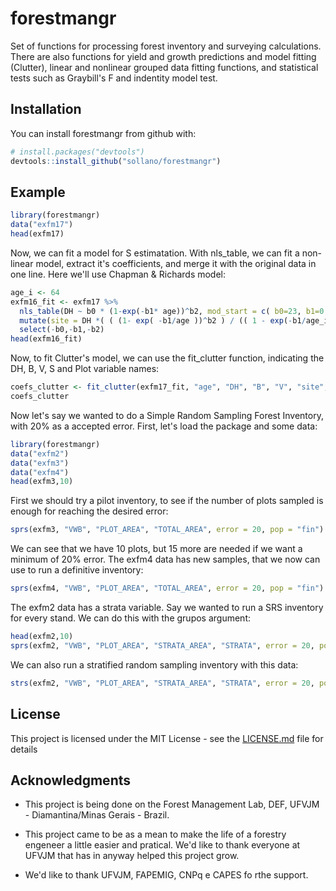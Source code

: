 
<!-- README.md is generated from README.Rmd. Please edit that file -->
forestmangr
===========

Set of functions for processing forest inventory and surveying calculations. There are also functions for yield and growth predictions and model fitting (Clutter), linear and nonlinear grouped data fitting functions, and statistical tests such as Graybill's F and indentity model test.

Installation
------------

You can install forestmangr from github with:

``` r
# install.packages("devtools")
devtools::install_github("sollano/forestmangr")
```

Example
-------

``` r
library(forestmangr)
data("exfm17")
head(exfm17)
```

Now, we can fit a model for S estimatation. With nls\_table, we can fit a non-linear model, extract it's coefficients, and merge it with the original data in one line. Here we'll use Chapman & Richards model:

``` r
age_i <- 64
exfm16_fit <- exfm17 %>%
  nls_table(DH ~ b0 * (1-exp(-b1* age))^b2, mod_start = c( b0=23, b1=0.03, b2 = 1.3), output="merge") %>% 
  mutate(site = DH *( ( (1- exp( -b1/age ))^b2 ) / (( 1 - exp(-b1/age_i))^b2 ))) %>% 
  select(-b0,-b1,-b2)
head(exfm16_fit)
```

Now, to fit Clutter's model, we can use the fit\_clutter function, indicating the DH, B, V, S and Plot variable names:

``` r
coefs_clutter <- fit_clutter(exfm17_fit, "age", "DH", "B", "V", "site", "plot")
coefs_clutter
```

Now let's say we wanted to do a Simple Random Sampling Forest Inventory, with 20% as a accepted error. First, let's load the package and some data:

``` r
library(forestmangr)
data("exfm2")
data("exfm3")
data("exfm4")
head(exfm3,10)
```

First we should try a pilot inventory, to see if the number of plots sampled is enough for reaching the desired error:

``` r
sprs(exfm3, "VWB", "PLOT_AREA", "TOTAL_AREA", error = 20, pop = "fin")
```

We can see that we have 10 plots, but 15 more are needed if we want a minimum of 20% error. The exfm4 data has new samples, that we now can use to run a definitive inventory:

``` r
sprs(exfm4, "VWB", "PLOT_AREA", "TOTAL_AREA", error = 20, pop = "fin")
```

The exfm2 data has a strata variable. Say we wanted to run a SRS inventory for every stand. We can do this with the grupos argument:

``` r
head(exfm2,10)
sprs(exfm2, "VWB", "PLOT_AREA", "STRATA_AREA", "STRATA", error = 20, pop = "fin")
```

We can also run a stratified random sampling inventory with this data:

``` r
strs(exfm2, "VWB", "PLOT_AREA", "STRATA_AREA", "STRATA", error = 20, pop = "fin")
```

License
-------

This project is licensed under the MIT License - see the [LICENSE.md](LICENSE.md) file for details

Acknowledgments
---------------

-   This project is being done on the Forest Management Lab, DEF, UFVJM - Diamantina/Minas Gerais - Brazil.

-   This project came to be as a mean to make the life of a forestry engeneer a little easier and pratical. We'd like to thank everyone at UFVJM that has in anyway helped this project grow.

-   We'd like to thank UFVJM, FAPEMIG, CNPq e CAPES fo rthe support.
